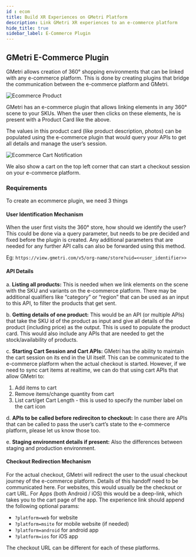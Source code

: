 ```yaml
---
id : ecom
title: Build XR Experiences on GMetri Platform
description: Link GMetri XR experiences to an e-commerce platform
hide_title: true
sidebar_label: E-Commerce Plugin
---
```


## GMetri E-Commerce Plugin

GMetri allows creation of 360° shopping environments that can be linked with any e-commerce platform. This is done by creating plugins that bridge the communication between the e-commerce platform and GMetri.

![Ecommerce Product](https://s.vrgmetri.com/gb-web/portal-docs/assets/img/screenshots/z5/ecom_product.png#boxShadow)

GMetri has an e-commerce plugin that allows linking elements in any 360° scene to your SKUs. When the user then clicks on these elements, he is present with a Product Card like the above.

The values in this product card (like product description, photos) can be populated using the e-commerce plugin that would query your APIs to get all details and manage the user’s session.

![Ecommerce Cart Notification](https://s.vrgmetri.com/gb-web/portal-docs/assets/img/screenshots/z5/ecom_cart_notification.png#boxShadow)

We also show a cart on the top left corner that can start a checkout session on your e-commerce platform.

### Requirements

To create an ecommerce plugin, we need 3 things

#### User Identification Mechanism

When the user first visits the 360° store, how should we identify the user? 
This could be done via a query parameter, but needs to be pre decided and fixed before the plugin is created. Any additional parameters that are needed for any further API calls can also be forwarded using this method. 

Eg: `https://view.gmetri.com/v5/org-name/store?uid=<<user_identifier>>`

#### API Details

a. **Listing all products:** This is needed when we link elements on the scene with the SKU and variants on the e-commerce platform. There may be additional qualifiers like “category” or “region” that can be used as an input to this API, to filter the products that get sent.

b. **Getting details of one product:** This would be an API (or multiple APIs) that take the SKU id of the product as input and give all details of the product (including price) as the output. This is used to populate the product card. This would also include any APIs that are needed to get the stock/availability of products.

c. **Starting Cart Session and Cart APIs:** GMetri has the ability to maintain the cart session on its end in the UI itself. This can be communicated to the e-commerce platform when the actual checkout is started. However, if we need to sync cart items at realtime, we can do that using cart APIs that allow GMetri to:
  1. Add items to cart
  2. Remove items/change quantity from cart
  3. List cart/get Cart Length - this is used to specify the number label on the cart icon

d. **APIs to be called before redireciton to checkout:** In case there are APIs that can be called to pass the user’s cart’s state to the e-commerce platform, please let us know those too.

e. **Staging environment details if present:** Also the differences between staging and production environment.

#### Checkout Redirection Mechanism

For the actual checkout, GMetri will redirect the user to the usual checkout journey of the e-commerce platform. Details of this handoff need to be communicated here.
For websites, this would usually be the checkout or cart URL.
For Apps (both Android / iOS) this would be a deep-link, which takes you to the cart page of the  app.
The experience link should append the following optional params:
- `?platform=web` for website
- `?platform=msite` for mobile website (if needed)
- `?platform=android` for android app
- `?platform=ios` for iOS app

The checkout URL can be different for each of these platforms.